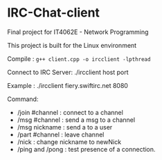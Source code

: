 # IRC-Chat-client
Final project for IT4062E - Network Programming

This project is built for the Linux environment

Compile : `g++ client.cpp -o ircclient -lpthread`

Connect to IRC Server: ./ircclient host port 

Example : ./ircclient fiery.swiftirc.net 8080

Command:
- /join #channel : connect to a channel 
- /msg #channel <msg> : send a msg to a channel 
- /msg nickname <msg>: send a <msg> to a user
- /part #channel : leave channel
- /nick <newNick> : change nickname to newNick
- /ping and /pong : test presence of a connection.
